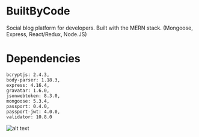 # BuiltByCode

Social blog platform for developers. Built with the MERN stack.
(Mongoose, Express, React/Redux, Node.JS)

# Dependencies

    bcryptjs: 2.4.3,
    body-parser: 1.18.3,
    express: 4.16.4,
    gravatar: 1.6.0,
    jsonwebtoken: 8.3.0,
    mongoose: 5.3.4,
    passport: 0.4.0,
    passport-jwt: 4.0.0,
    validator: 10.8.0

![alt text](http://adsvento.in/images/react/mernstack.png "MERN")
